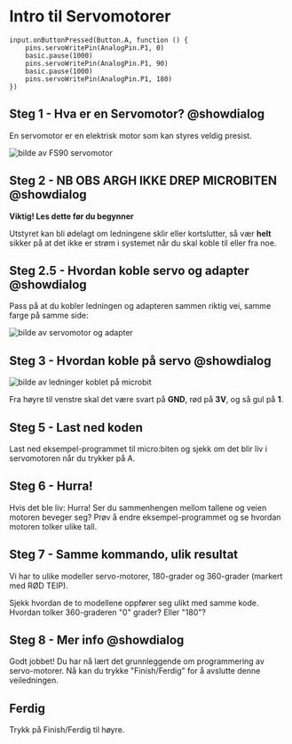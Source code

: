 # Intro til Servomotorer

```template
input.onButtonPressed(Button.A, function () {
    pins.servoWritePin(AnalogPin.P1, 0)
    basic.pause(1000)
    pins.servoWritePin(AnalogPin.P1, 90)
    basic.pause(1000)
    pins.servoWritePin(AnalogPin.P1, 180)
})

```

## Steg 1 - Hva er en Servomotor? @showdialog


En servomotor er en elektrisk motor som kan styres veldig presist.

![bilde av FS90 servomotor](https://d14xnrffmhx4ml.cloudfront.net/1660679072/smarthus-veiledning-microbit-microservo-180-degrees.jpg)

## Steg 2 - NB OBS ARGH IKKE DREP MICROBITEN @showdialog

**Viktig! Les dette før du begynner**  

Utstyret kan bli ødelagt om ledningene sklir eller kortslutter, så vær **helt** sikker på at det ikke er strøm i systemet når du skal koble til eller fra noe.

## Steg 2.5 - Hvordan koble servo og adapter @showdialog

Pass på at du kobler ledningen og adapteren sammen riktig vei, samme farge på samme side:

![bilde av servomotor og adapter](https://d14xnrffmhx4ml.cloudfront.net/1661359252/smarthus-veiledning-servoadapterkobling.jpg)


## Steg 3 - Hvordan koble på servo @showdialog

![bilde av ledninger koblet på microbit](https://d14xnrffmhx4ml.cloudfront.net/1661359253/smarthus-veiledning-servokobling.jpg)

Fra høyre til venstre skal det være svart på **GND**, rød på **3V**, og så gul på **1**.

## Steg 5 -  Last ned koden

Last ned eksempel-programmet til micro:biten og sjekk om det blir liv i servomotoren når du trykker på A.

## Steg 6 - Hurra!

Hvis det ble liv: Hurra! Ser du sammenhengen mellom tallene og veien motoren beveger seg? 
Prøv å endre eksempel-programmet og se hvordan motoren tolker ulike tall. 

## Steg 7 - Samme kommando, ulik resultat

Vi har to ulike modeller servo-motorer, 180-grader og 360-grader (markert med RØD TEIP).

Sjekk hvordan de to modellene oppfører seg ulikt med samme kode. Hvordan tolker 360-graderen "0" grader? Eller "180"?

## Steg 8 - Mer info @showdialog

Godt jobbet! Du har nå lært det grunnleggende om programmering av servo-motorer. Nå kan du trykke "Finish/Ferdig" for å avslutte denne veiledningen.

## Ferdig

Trykk på Finish/Ferdig til høyre.